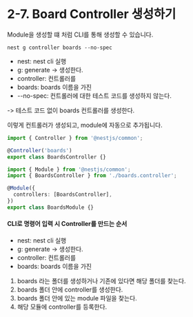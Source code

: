 # 2-7. Board Controller 생성하기

Module을 생성할 떄 처럼 CLI를 통해 생성할 수 있습니다.

```
nest g controller boards --no-spec
```

* nest: nest cli 실행
* g: generate -> 생성한다.
* controller: 컨트롤러를
* boards: boards 이름을 가진
* \--no-spec: 컨트롤러에 대한 테스트 코드를 생성하지 않는다.

\-> 테스트 코드 없이 boards 컨트롤러를 생성한다.



이렇게 컨트롤러가 생성되고, module에 자동으로 추가됩니다.

```typescript
import { Controller } from '@nestjs/common';

@Controller('boards')
export class BoardsController {}
```

```typescript
import { Module } from '@nestjs/common';
import { BoardsController } from './boards.controller';

@Module({
  controllers: [BoardsController],
})
export class BoardsModule {}
```



#### CLI로 명령어 입력 시 Controller를 만드는 순서

* nest: nest cli 실행
* g: generate -> 생성한다.
* controller: 컨트롤러를
* boards: boards 이름을 가진

1. boards 라는 폴더를 생성하거나 기존에 있다면 해당 폴더를 찾는다.
2. boards 폴더 안에 controller를 생성한다.
3. boards 폴더 안에 있는 module 파일을 찾는다.
4. 해당 모듈에 controller를 등록한다.
